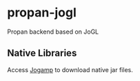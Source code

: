 # propan-jogl
Propan backend based on JoGL

## Native Libraries
Access [Jogamp](https://jogamp.org/deployment/archive/master/gluegen_901-joal_627-jogl_1470-jocl_1107/jar/) to download native jar files.

